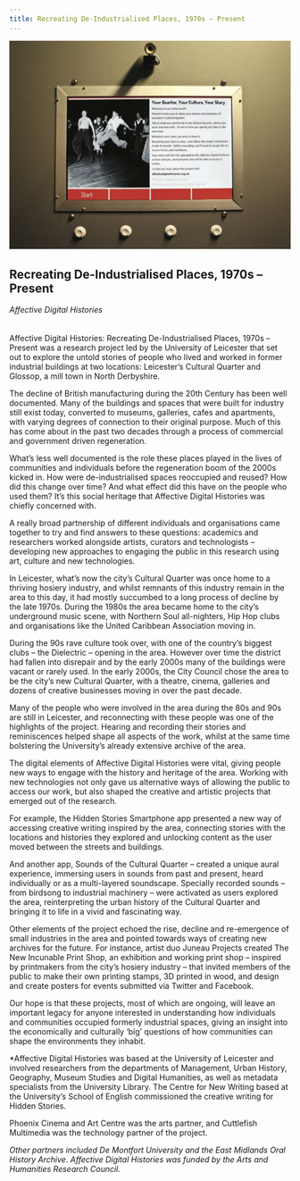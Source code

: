 ```yaml
---
title: Recreating De-Industrialised Places, 1970s – Present
---
```


![](images/19.jpg)

## Recreating De-Industrialised Places, 1970s – Present
*Affective Digital Histories*
<br />
<br />
<br />
Affective Digital Histories: Recreating De-Industrialised Places, 1970s – Present was a research project led by the University of Leicester that set out to explore the untold stories of people who lived and worked in former industrial buildings at two locations: Leicester’s Cultural Quarter and Glossop, a mill town in North Derbyshire.

The decline of British manufacturing during the 20th Century has been well documented. Many of the buildings and spaces that were built for industry still exist today, converted to museums, galleries, cafes and apartments, with varying degrees of connection to their original purpose. Much of this has come about in the past two decades through a process of commercial and government driven regeneration.

What’s less well documented is the role these places played in the lives of communities and individuals before the regeneration boom of the 2000s kicked in. How were de-industrialised spaces reoccupied and reused? How did this change over time? And what effect did this have on the people who used them? It’s this social heritage that Affective Digital Histories was chiefly concerned with.

A really broad partnership of different individuals and organisations came together to try and find answers to these questions: academics and researchers worked alongside artists, curators and technologists – developing new approaches to engaging the public in this research using art, culture and new technologies.

In Leicester, what’s now the city’s Cultural Quarter was once home to a thriving hosiery industry, and whilst remnants of this industry remain in the area to this day, it had mostly succumbed to a long process of decline by the late 1970s. During the 1980s the area became home to the city’s underground music scene, with Northern Soul all-nighters, Hip Hop clubs and organisations like the United Caribbean Association moving in.

During the 90s rave culture took over, with one of the country’s biggest clubs – the Dielectric – opening in the area. However over time the district had fallen into disrepair and by the early 2000s many of the buildings were vacant or rarely used. In the early 2000s, the City Council chose the area to be the city’s new Cultural Quarter, with a theatre, cinema, galleries and dozens of creative businesses moving in over the past decade.

Many of the people who were involved in the area during the 80s and 90s are still in Leicester, and reconnecting with these people was one of the highlights of the project. Hearing and recording their stories and reminiscences helped shape all aspects of the work, whilst at the same time bolstering the University’s already extensive archive of the area.

The digital elements of Affective Digital Histories were vital, giving people new ways to engage with the history and heritage of the area. Working with new technologies not only gave us alternative ways of allowing the public to access our work, but also shaped the creative and artistic projects that emerged out of the research.

For example, the Hidden Stories Smartphone app presented a new way of accessing creative writing inspired by the area, connecting stories with the locations and histories they explored and unlocking content as the user moved between the streets and buildings.

And another app, Sounds of the Cultural Quarter – created a unique aural experience, immersing users in sounds from past and present, heard individually or as a multi-layered soundscape. Specially recorded sounds – from birdsong to industrial machinery – were activated as users explored the area, reinterpreting the urban history of the Cultural Quarter and bringing it to life in a vivid and fascinating way.

Other elements of the project echoed the rise, decline and re-emergence of small industries in the area and pointed towards ways of creating new archives for the future. For instance, artist duo Juneau Projects created The New Incunable Print Shop, an exhibition and working print shop – inspired by printmakers from the city’s hosiery industry – that invited members of the public to make their own printing stamps, 3D printed in wood, and design and create posters for events submitted via Twitter and Facebook.

Our hope is that these projects, most of which are ongoing, will leave an important legacy for anyone interested in understanding how individuals and communities occupied formerly industrial spaces, giving an insight into the economically and culturally ‘big’ questions of how communities can shape the environments they inhabit.

*Affective Digital Histories was based at the University of Leicester and involved researchers from the departments of Management, Urban History, Geography, Museum Studies and Digital Humanities, as well as metadata specialists from the University Library. The Centre for New Writing based at the University’s School of English commissioned the creative writing for Hidden Stories.

Phoenix Cinema and Art Centre was the arts partner, and Cuttlefish Multimedia was the technology partner of the project.

*Other partners included De Montfort University and the East Midlands Oral History Archive. Affective Digital Histories was funded by the Arts and Humanities Research Council.*
